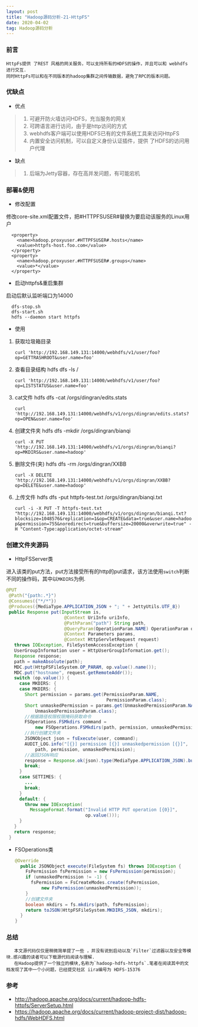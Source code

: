 ```yaml
---
layout: post
title: "Hadoop源码分析-21-HttpFS"
date: 2020-04-02
tag: Hadoop源码分析
---
```


### 前言

    HttpFs提供 了REST 风格的网关服务，可以支持所有的HDFS的操作，并且可以和 webhdfs进行交互.
    同时HttpFs可以和在不同版本的hadoop集群之间传输数据，避免了RPC的版本问题。

### 优缺点

  * 优点

> 1. 可避开防火墙访问HDFS，充当服务的网关
> 2. 可跨语言进行访问，由于是http访问的方式
> 3. webhdfs客户端可以使用HDFS已有的文件系统工具来访问HttpFS
> 4. 内置安全访问机制，可以自定义身份认证插件，提供 了HDFS的访问用户代理

  * 缺点

> 1. 后端为Jetty容器，存在高并发问题，有可能宕机


### 部署&使用


  * 修改配置

  修改core-site.xml配置文件，把#HTTPFSUSER#替换为要启动该服务的Linux用户 

```
  <property>
    <name>hadoop.proxyuser.#HTTPFSUSER#.hosts</name>
    <value>httpfs-host.foo.com</value>
  </property>
  <property>
    <name>hadoop.proxyuser.#HTTPFSUSER#.groups</name>
    <value>*</value>
  </property>

```

  * 启动httpfs&重启集群

  启动后默认监听端口为14000

```
  dfs-stop.sh
  dfs-start.sh
  hdfs --daemon start httpfs
```

  * 使用

1. 获取垃圾箱目录

   `curl 'http://192.168.149.131:14000/webhdfs/v1/user/foo?op=GETTRASHROOT&user.name=foo'`

2. 查看目录结构 hdfs dfs -ls /  

   `curl 'http://192.168.149.131:14000/webhdfs/v1/user/foo?op=LISTSTATUS&user.name=foo'`

3. cat文件 hdfs dfs -cat /orgs/dingran/edits.stats

   `curl 'http://192.168.149.131:14000/webhdfs/v1/orgs/dingran/edits.stats?op=OPEN&user.name=foo'`
   
4. 创建文件夹 hdfs dfs -mkdir /orgs/dingran/bianqi 
   
   `curl -X PUT 'http://192.168.149.131:14000/webhdfs/v1/orgs/dingran/bianqi?op=MKDIRS&user.name=hadoop'`
   
5. 删除文件(夹)  hdfs dfs -rm /orgs/dingran/XXBB

   `curl -X DELETE 'http://192.168.149.131:14000/webhdfs/v1/orgs/dingran/XXBB?op=DELETE&user.name=hadoop'`

6. 上传文件 hdfs dfs -put httpfs-test.txt  /orgs/dingran/bianqi.txt

   `curl -i -X PUT -T httpfs-test.txt "http://192.168.149.131:14000/webhdfs/v1/orgs/dingran/bianqi.txt?blocksize=1048576&replication=1&op=CREATE&data=true&user.name=hadoop&permission=755&noredirect=true&buffersize=20000&overwrite=true" -H "Content-Type:application/octet-stream"`
   
   

### 创建文件夹源码

  * HttpFSServer类

​     进入该类的put方法，put方法接受所有的http的put请求，该方法使用`switch`判断不同的操作码，其中以`MKDIRS`为例.

 ```java
@PUT
  @Path("{path:.*}")
  @Consumes({"*/*"})
  @Produces({MediaType.APPLICATION_JSON + "; " + JettyUtils.UTF_8})
  public Response put(InputStream is,
                       @Context UriInfo uriInfo,
                       @PathParam("path") String path,
                       @QueryParam(OperationParam.NAME) OperationParam op,
                       @Context Parameters params,
                       @Context HttpServletRequest request)
    throws IOException, FileSystemAccessException {
    UserGroupInformation user = HttpUserGroupInformation.get();
    Response response;
    path = makeAbsolute(path);
    MDC.put(HttpFSFileSystem.OP_PARAM, op.value().name());
    MDC.put("hostname", request.getRemoteAddr());
    switch (op.value()) {
      case MKDIRS: {
      case MKDIRS: {
        Short permission = params.get(PermissionParam.NAME,
                                       PermissionParam.class);
        Short unmaskedPermission = params.get(UnmaskedPermissionParam.NAME,
            UnmaskedPermissionParam.class);
        //根据路径权限权限掩码获取命令
        FSOperations.FSMkdirs command =
            new FSOperations.FSMkdirs(path, permission, unmaskedPermission);
        //执行创建文件夹
        JSONObject json = fsExecute(user, command);
        AUDIT_LOG.info("[{}] permission [{}] unmaskedpermission [{}]",
            path, permission, unmaskedPermission);
        //返回JSON响应
        response = Response.ok(json).type(MediaType.APPLICATION_JSON).build();
        break;
      }
      case SETTIMES: {
        ...
        break;
      }
      default: {
        throw new IOException(
          MessageFormat.format("Invalid HTTP PUT operation [{0}]",
                               op.value()));
      }
    }
    return response;
  }
 ```

* FSOperations类

  ```java
  @Override
    public JSONObject execute(FileSystem fs) throws IOException {
      FsPermission fsPermission = new FsPermission(permission);
      if (unmaskedPermission != -1) {
        fsPermission = FsCreateModes.create(fsPermission,
            new FsPermission(unmaskedPermission));
      }
      //创建文件夹
      boolean mkdirs = fs.mkdirs(path, fsPermission);
      return toJSON(HttpFSFileSystem.MKDIRS_JSON, mkdirs);
    }
  }
  ```

### 总结

       本文源代码仅仅是稍微简单提了一些 ，并没有说到启动以及`Filter`过滤器以及安全等模块.感兴趣的读者可以下载源代码阅读与理解.
       在Hadoop提供了一个独立的模块,名称为`hadoop-hdfs-httpfs`.笔者在阅读其中的文档发现了其中一个小问题，已经提交社区 iira编号为 HDFS-15376


### 参考

* http://hadoop.apache.org/docs/current/hadoop-hdfs-httpfs/ServerSetup.html
* https://hadoop.apache.org/docs/current/hadoop-project-dist/hadoop-hdfs/WebHDFS.html